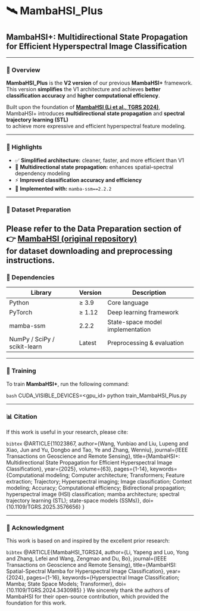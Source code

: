 # 🛰️ MambaHSI_Plus  
## MambaHSI+: Multidirectional State Propagation for Efficient Hyperspectral Image Classification

---

### 📘 Overview

**MambaHSI_Plus** is the **V2 version** of our previous **MambaHSI+** framework.  
This version **simplifies** the V1 architecture and achieves **better classification accuracy** and **higher computational efficiency**.

Built upon the foundation of [**MambaHSI (Li et al., TGRS 2024)**](https://github.com/li-yapeng/MambaHSI),  
MambaHSI+ introduces **multidirectional state propagation** and **spectral trajectory learning (STL)**  
to achieve more expressive and efficient hyperspectral feature modeling.

---

### 🚀 Highlights

- ✅ **Simplified architecture:** cleaner, faster, and more efficient than V1  
- 🔁 **Multidirectional state propagation:** enhances spatial–spectral dependency modeling  
- ⚡ **Improved classification accuracy and efficiency**  
- 🧠 **Implemented with:** `mamba-ssm==2.2.2`

---
### 💾 Dataset Preparation

Please refer to the **Data Preparation** section of  
👉 [**MambaHSI (original repository)**](https://github.com/li-yapeng/MambaHSI)  
for dataset downloading and preprocessing instructions.
---
### 🧱 Dependencies

| Library | Version | Description |
|----------|----------|-------------|
| Python | ≥ 3.9 | Core language |
| PyTorch | ≥ 1.12 | Deep learning framework |
| mamba-ssm | 2.2.2 | State-space model implementation |
| NumPy / SciPy / scikit-learn | Latest | Preprocessing & evaluation |

---
### 🧩 Training

To train **MambaHSI+**, run the following command:

```bash```
CUDA_VISIBLE_DEVICES=<gpu_id> python train_MambaHSI_Plus.py

---
### 📊 Citation

If this work is useful in your research, please cite:

```bibtex```
@ARTICLE{11023867, 
  author={Wang, Yunbiao and Liu, Lupeng and Xiao, Jun and Yu, Dongbo and Tao, Ye and Zhang, Wenniu},
  journal={IEEE Transactions on Geoscience and Remote Sensing}, 
  title={MambaHSI+: Multidirectional State Propagation for Efficient Hyperspectral Image Classification}, 
  year={2025},
  volume={63},
  pages={1-14},
  keywords={Computational modeling; Computer architecture; Transformers; Feature extraction; Trajectory; Hyperspectral imaging; Image classification; Context modeling; Accuracy; Computational efficiency; Bidirectional propagation; hyperspectral image (HSI) classification; mamba architecture; spectral trajectory learning (STL); state-space models (SSMs)},
  doi={10.1109/TGRS.2025.3576656}
}

---
### 🙏 Acknowledgment

This work is based on and inspired by the excellent prior research:

```bibtex```
@ARTICLE{MambaHSI_TGRS24, 
  author={Li, Yapeng and Luo, Yong and Zhang, Lefei and Wang, Zengmao and Du, Bo}, 
  journal={IEEE Transactions on Geoscience and Remote Sensing}, 
  title={MambaHSI: Spatial-Spectral Mamba for Hyperspectral Image Classification}, 
  year={2024}, 
  pages={1-16}, 
  keywords={Hyperspectral Image Classification; Mamba; State Space Models; Transformer}, 
  doi={10.1109/TGRS.2024.3430985}
}
We sincerely thank the authors of MambaHSI for their open-source contribution, which provided the foundation for this work.
